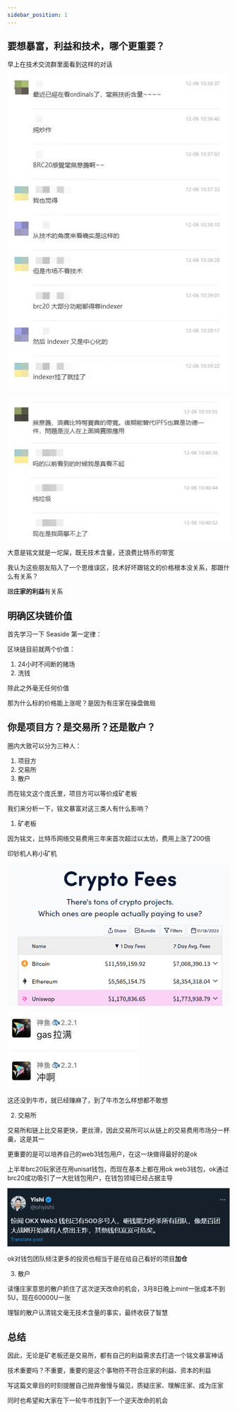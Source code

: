 ```yaml
---
sidebar_position: 1
---
```


## 要想暴富，利益和技术，哪个更重要？

早上在技术交流群里面看到这样的对话

![inscription](./img/1.jpg)

![inscription](./img/2.jpg)

大意是铭文就是一坨屎，既无技术含量，还浪费比特币的带宽

我认为这些朋友陷入了一个思维误区，技术好坏跟铭文的价格根本没关系，那跟什么有关系？

跟**庄家的利益**有关系

## 明确区块链价值

首先学习一下 Seaside 第一定律：

区块链目前就两个价值：

1. 24小时不间断的赌场
2. 洗钱

除此之外毫无任何价值

那为什么标的价格能上涨呢？是因为有庄家在操盘做局

## 你是项目方？是交易所？还是散户？

圈内大致可以分为三种人：

1. 项目方
2. 交易所
3. 散户

而在铭文这个庞氏里，项目方可以等价成矿老板

我们来分析一下，铭文暴富对这三类人有什么影响？

1. 矿老板

因为铭文，比特币网络交易费用三年来首次超过以太坊，费用上涨了200倍

印钞机人称小矿机

![inscription](./img/3.png)

![inscription](./img/4.png)

这还没到牛市，就已经赚麻了，到了牛市怎么样想都不敢想

2. 交易所

交易所和链上比交易更快，更丝滑，因此交易所可以从链上的交易费用市场分一杯羹，这是其一

更重要的是可以培养自己的web3钱包用户，在这一块做得最好的是ok

上半年brc20玩家还在用unisat钱包，而现在基本上都在用ok web3钱包，ok通过brc20成功吸引了一大批钱包用户，在钱包领域已经占据主导

![inscription](./img/5.png)

ok对钱包团队倾注更多的投资也相当于是在给自己看好的项目**加仓**

3. 散户

读懂庄家意思的散户抓住了这次逆天改命的机会，3月8日晚上mint一张成本不到5U，现在60000U一张

理智的散户认清铭文毫无技术含量的事实，最终收获了智慧

## 总结

因此，无论是矿老板还是交易所，都有自己的利益需求去打造一个铭文暴富神话

技术重要吗？不重要，重要的是这个事物符不符合庄家的利益、资本的利益

写这篇文章目的时刻提醒自己抛弃傲慢与偏见，质疑庄家、理解庄家、成为庄家

同时也希望和大家在下一轮牛市找到下一个逆天改命的机会